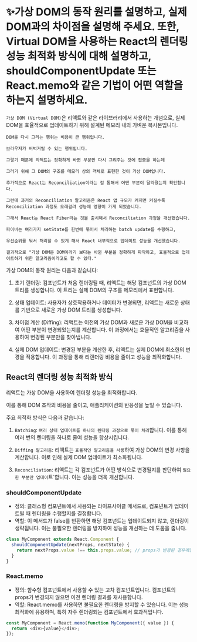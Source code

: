 # ✨가상 DOM의 동작 원리를 설명하고, 실제 DOM과의 차이점을 설명해 주세요. 또한, Virtual DOM을 사용하는 React의 렌더링 성능 최적화 방식에 대해 설명하고, shouldComponentUpdate 또는 React.memo와 같은 기법이 어떤 역할을 하는지 설명하세요.

`가상 DOM (Virtual DOM)`은 리액트와 같은 라이브러리에서 사용하는 개념으로, 실제 DOM을 효율적으로 업데이트하기 위해 설계된 메모리 내의 가벼운 복사본입니다.

```
DOM을 다시 그리는 행위는 비용이 큰 행위입니다.

브라우저가 버벅거릴 수 있는 행위입니다.

그렇기 때문에 리액트는 정확하게 바뀐 부분만 다시 그려주는 것에 집중을 하는데

그러기 위해 그 DOM의 구조를 메모리 상의 객체로 표현한 것이 가상 DOM입니다.

추가적으로 React는 Reconciliation이라는 걸 통해서 어떤 부분이 달라졌는지 확인합니다.

그런데 과거의 Reconciliation 알고리즘은 React 앱 규모가 커지면 커질수록 Reconciliation 과정도 오래걸려 성능에 영향이 가게 되었습니다.

그래서 React는 React Fiber라는 것을 출시해서 Reconciliation 과정을 개선했습니다.

파이버는 여러가지 setState를 한번에 묶어서 처리하는 batch update를 수행하고,

우선순위를 둬서 처리할 수 있게 해서 React 내부적으로 업데이트 성능을 개선했습니다.

결과적으로 "가상 DOM은 DOM이라기 보다는 바뀐 부분을 정확하게 파악하고, 효울적으로 업데이트하기 위한 알고리즘이라고도 할 수 있다."

```

가상 DOM의 동작 원리는 다음과 같습니다:

1. 초기 렌더링: 컴포넌트가 처음 렌더링될 때, 리액트는 해당 컴포넌트의 가상 DOM 트리를 생성합니다. 이 트리는 실제 DOM의 구조를 메모리에서 표현합니다.

2. 상태 업데이트: 사용자가 상호작용하거나 데이터가 변경되면, 리액트는 새로운 상태를 기반으로 새로운 가상 DOM 트리를 생성합니다.

3. 차이점 계산 (Diffing): 리액트는 이전의 가상 DOM과 새로운 가상 DOM을 비교하여 어떤 부분이 변경되었는지를 계산합니다. 이 과정에서는 효율적인 알고리즘을 사용하여 변경된 부분만을 찾아냅니다.

4. 실제 DOM 업데이트: 변경된 부분을 계산한 후, 리액트는 실제 DOM에 최소한의 변경을 적용합니다. 이 과정을 통해 리렌더링 비용을 줄이고 성능을 최적화합니다.

## React의 렌더링 성능 최적화 방식

리액트는 가상 DOM을 사용하여 렌더링 성능을 최적화합니다.

이를 통해 DOM 조작의 비용을 줄이고, 애플리케이션의 반응성을 높일 수 있습니다.

주요 최적화 방식은 다음과 같습니다:

1. `Batching`: `여러 상태 업데이트를 하나의 렌더링 과정으로 묶어 처리`합니다. 이를 통해 여러 번의 렌더링을 하나로 줄여 성능을 향상시킵니다.

2. `Diffing 알고리즘`: 리액트는 `효율적인 알고리즘을 사용`하여 가상 DOM의 변경 사항을 계산합니다. 이로 인해 실제 DOM 업데이트가 최소화됩니다.

3. `Reconciliation`: 리액트는 각 컴포넌트가 어떤 방식으로 변경될지를 판단하여 `필요한 부분만 업데이`트`합니다. 이는 성능을 더욱 개선합니다.

### shouldComponentUpdate

- 정의: 클래스형 컴포넌트에서 사용되는 라이프사이클 메서드로, 컴포넌트가 업데이트될 때 렌더링을 수행할지를 결정합니다.
- 역할: 이 메서드가 false를 반환하면 해당 컴포넌트는 업데이트되지 않고, 렌더링이 생략됩니다. 이는 불필요한 렌더링을 방지하여 성능을 개선하는 데 도움을 줍니다.

```javascript
class MyComponent extends React.Component {
  shouldComponentUpdate(nextProps, nextState) {
    return nextProps.value !== this.props.value; // props가 변경된 경우에만 업데이트
  }
}
```

### React.memo

- 정의: 함수형 컴포넌트에서 사용할 수 있는 고차 컴포넌트입니다. 컴포넌트의 props가 변경되지 않으면 이전 렌더링 결과를 재사용합니다.
- 역할: React.memo를 사용하면 불필요한 렌더링을 방지할 수 있습니다. 이는 성능 최적화에 유용하며, 특히 자주 렌더링되는 컴포넌트에서 효과적입니다.

```javascript
const MyComponent = React.memo(function MyComponent({ value }) {
  return <div>{value}</div>;
});
```
